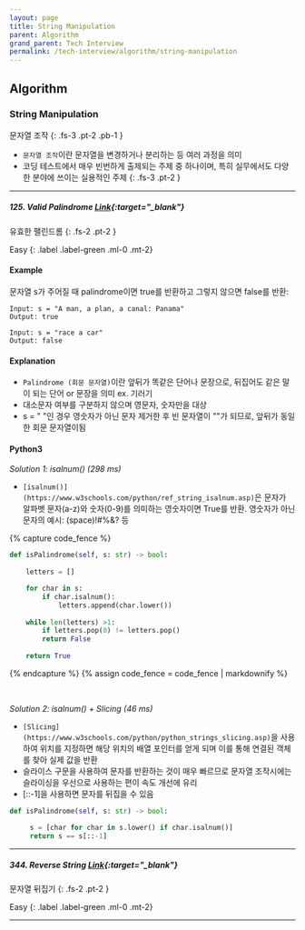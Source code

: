 ```yaml
---
layout: page
title: String Manipulation
parent: Algorithm
grand_parent: Tech Interview
permalink: /tech-interview/algorithm/string-manipulation
---
```


## Algorithm

### String Manipulation
문자열 조작
{: .fs-3 .pt-2 .pb-1 }

- `문자열 조작`이란 문자열을 변경하거나 분리하는 등 여러 과정을 의미
- 코딩 테스트에서 매우 빈번하게 출제되는 주제 중 하나이며, 특히 실무에서도 다양한 분야에 쓰이는 실용적인 주제
{: .fs-3 .pt-2 }

---

##### 125. Valid Palindrome [Link](https://leetcode.com/problems/valid-palindrome){:target="_blank"}
유효한 팰린드롬 
{: .fs-2 .pt-2 }

Easy
{: .label .label-green .ml-0 .mt-2}

#### Example

문자열 s가 주어질 때 palindrome이면 true를 반환하고 그렇지 않으면 false를 반환:

```
Input: s = "A man, a plan, a canal: Panama"
Output: true

Input: s = "race a car"
Output: false

```

#### Explanation

- `Palindrome (회문 문자열)`이란 앞뒤가 똑같은 단어나 문장으로, 뒤집어도 같은 말이 되는 단어 or 문장을 의미 ex. 기러기
- 대소문자 여부를 구분하지 않으며 영문자, 숫자만을 대상
- s = " "인 경우 영숫자가 아닌 문자 제거한 후 빈 문자열이 ""가 되므로, 앞뒤가 동일한 회문 문자열이됨


#### Python3

_Solution 1: isalnum() (298 ms)_

- `[isalnum()](https://www.w3schools.com/python/ref_string_isalnum.asp)`은 문자가 알파벳 문자(a-z)와 숫자(0-9)를 의미하는 영숫자이면 True를 반환. 영숫자가 아닌 문자의 예시: (space)!#%&? 등

{% capture code_fence %}
```python
def isPalindrome(self, s: str) -> bool:
    
    letters = []

    for char in s:
        if char.isalnum():
            letters.append(char.lower())
    
    while len(letters) >1:
        if letters.pop(0) != letters.pop()
        return False
    
    return True
```
{% endcapture %}
{% assign code_fence = code_fence | markdownify %}

<Br />

_Solution 2: isalnum() + Slicing (46 ms)_

- `[Slicing](https://www.w3schools.com/python/python_strings_slicing.asp)`을 사용하여 위치를 지정하면 해당 위치의 배열 포인터를 얻게 되며 이를 통해 연결된 객체를 찾아 실제 값을 반환
- 슬라이스 구문을 사용하여 문자를 반환하는 것이 매우 빠르므로 문자열 조작시에는 슬라이싱을 우선으로 사용하는 편이 속도 개선에 유리
- [::-1]을 사용하면 문자를 뒤집을 수 있음

```python
def isPalindrome(self, s: str) -> bool:

     s = [char for char in s.lower() if char.isalnum()]
     return s == s[::-1]
```

---

##### 344. Reverse String [Link](https://leetcode.com/problems/reverse-string){:target="_blank"}
문자열 뒤집기 
{: .fs-2 .pt-2 }

Easy
{: .label .label-green .ml-0 .mt-2}

---